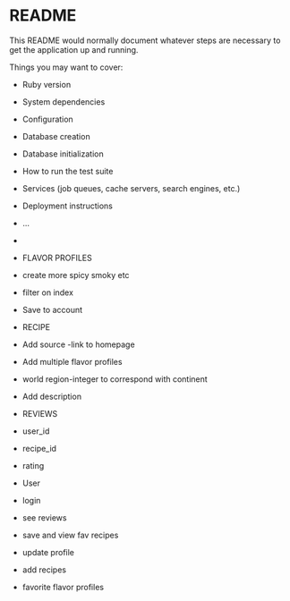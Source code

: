 # README

This README would normally document whatever steps are necessary to get the
application up and running.

Things you may want to cover:

* Ruby version

* System dependencies

* Configuration

* Database creation

* Database initialization

* How to run the test suite

* Services (job queues, cache servers, search engines, etc.)

* Deployment instructions

* ...


*


 

* FLAVOR PROFILES
* create more spicy smoky etc
* filter on index
* Save to account 

* RECIPE
* Add source -link to homepage 
* Add multiple flavor profiles
* world region-integer to correspond with continent 
* Add description


* REVIEWS
* user_id 
* recipe_id
* rating

* User
* login 
* see reviews 
* save and view fav recipes
* update profile 
* add recipes
* favorite flavor profiles